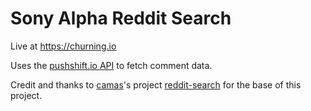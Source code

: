 # Sony Alpha Reddit Search

Live at <https://churning.io>

Uses the [pushshift.io API](https://pushshift.io/api-parameters/) to fetch comment data.

Credit and thanks to [camas](https://github.com/camas)'s project [reddit-search](https://github.com/camas/reddit-search) for the base of this project.
